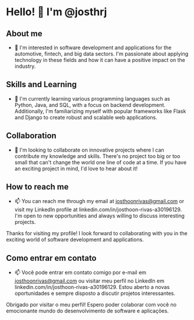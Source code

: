 # Hello! 👋 I'm @josthrj 

## About me
- 👀 I'm interested in software development and applications for the automotive, fintech, and big data sectors. I'm passionate about applying technology in these fields and how it can have a positive impact on the industry.

## Skills and Learning
- 🌱 I'm currently learning various programming languages such as Python, Java, and SQL, with a focus on backend development. Additionally, I'm familiarizing myself with popular frameworks like Flask and Django to create robust and scalable web applications.

## Collaboration
- 💞️ I'm looking to collaborate on innovative projects where I can contribute my knowledge and skills. There's no project too big or too small that can't change the world one line of code at a time. If you have an exciting project in mind, I'd love to hear about it!

## How to reach me
- 📫 You can reach me through my email at josthoonrivas@gmail.com or visit my LinkedIn profile at linkedin.com/in/josthoon-rivas-a30196129. I'm open to new opportunities and always willing to discuss interesting projects.

Thanks for visiting my profile! I look forward to collaborating with you in the exciting world of software development and applications.





## Como entrar em contato
- 📫 Você pode entrar em contato comigo por e-mail em josthoonrivas@gmail.com ou visitar meu perfil no LinkedIn em linkedin.com/in/josthoon-rivas-a30196129. Estou aberto a novas oportunidades e sempre disposto a discutir projetos interessantes.

Obrigado por visitar o meu perfil! Espero poder colaborar com você no emocionante mundo do desenvolvimento de software e aplicações.

 

